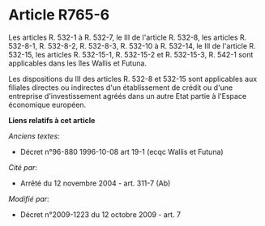 # Article R765-6

Les articles R. 532-1 à R. 532-7, le III de l'article R. 532-8, les articles R. 532-8-1, R. 532-8-2, R. 532-8-3, R. 532-10 à
R. 532-14, le III de l'article R. 532-15, les articles R. 532-15-1, R. 532-15-2 et R. 532-15-3, R. 542-1 sont applicables
dans les îles Wallis et Futuna.

Les dispositions du III des articles R. 532-8 et 532-15 sont applicables aux filiales directes ou indirectes d'un
établissement de crédit ou d'une entreprise d'investissement agréés dans un autre Etat partie à l'Espace économique européen.

**Liens relatifs à cet article**

_Anciens textes_:

  - Décret n°96-880 1996-10-08 art 19-1 (ecqc Wallis et Futuna)

_Cité par_:

  - Arrêté du 12 novembre 2004 - art. 311-7 (Ab)

_Modifié par_:

  - Décret n°2009-1223 du 12 octobre 2009 - art. 7
